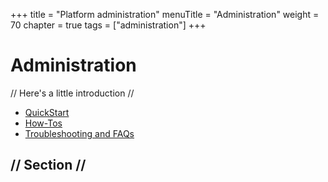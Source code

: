+++
title = "Platform administration"
menuTitle = "Administration"
weight = 70
chapter = true
tags = ["administration"]
+++

# Administration

// Here's a little introduction //

- [QuickStart]()
- [How-Tos]()
- [Troubleshooting and FAQs](account-troubleshooting)

## // Section //
